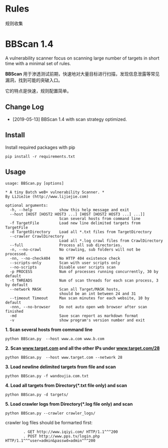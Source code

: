 # Rules
规则收集
# BBScan 1.4 #

A vulnerability scanner focus on scanning large number of targets in short time with a minimal set of rules.

**BBScan** 用于渗透测试前期，快速地对大量目标进行扫描，发现信息泄露等常见漏洞，找到可能的突破入口。 

它的特点是快速，规则配置简单。

## Change Log

* [2019-05-13]  BBScan 1.4 with scan strategy optimized.

## Install ##

Install required packages with pip

	pip install -r requirements.txt

## Usage ##

	usage: BBScan.py [options]
	
	* A tiny Batch weB+ vulnerability Scanner. *
	By LiJieJie (http://www.lijiejie.com)
	
	optional arguments:
	  -h, --help            show this help message and exit
	  --host [HOST [HOST2 HOST3 ...] [HOST [HOST2 HOST3 ...] ...]]
	                        Scan several hosts from command line
	  -f TargetFile         Load new line delimited targets from TargetFile
	  -d TargetDirectory    Load all *.txt files from TargetDirectory
	  --crawler CrawlDirectory
	                        Load all *.log crawl files from CrawlDirectory
	  --full                Process all sub directories.
	  -n, --no-crawl        No crawling, sub folders will not be processed.
	  -nn, --no-check404    No HTTP 404 existence check
	  --scripts-only        Scan with user scripts only
	  --no-scripts          Disable user scripts scan
	  -p PROCESS            Num of processes running concurrently, 30 by default
	  -t THREADS            Num of scan threads for each scan process, 3 by default
	  --network MASK        Scan all Target/MASK hosts,
	                        should be an int between 24 and 31
	  --timeout Timeout     Max scan minutes for each website, 10 by default
	  -nnn, --no-browser    Do not auto open web browser after scan finished
	  -md                   Save scan report as markdown format
	  -v                    show program's version number and exit


**1. Scan several hosts from command line** 

	python BBScan.py  --host www.a.com www.b.com

**2. Scan www.target.com and all the other IPs under www.target.com/28**

	python BBScan.py  --host www.target.com --network 28
	
**3. Load newline delimited targets from file and scan**
	
	python BBScan.py -f wandoujia.com.txt

**4. Load all targets from Directory(\*.txt file only) and scan**

	python BBScan.py -d targets/

**5. Load crawler logs from Directory(\*.log file only) and scan**

	python BBScan.py --crawler crawler_logs/

crawler log files should be formarted first:

			. GET http://www.iqiyi.com/ HTTP/1.1^^^200
			. POST http://www.pps.tv/login.php HTTP/1.1^^^user=admin&passwd=admin^^^200
